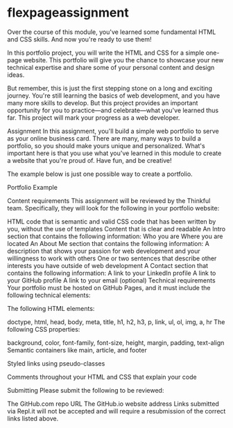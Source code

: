 # flexpageassignment
Over the course of this module, you've learned some fundamental HTML and CSS skills. And now you're ready to use them!

In this portfolio project, you will write the HTML and CSS for a simple one-page website. This portfolio will give you the chance to showcase your new technical expertise and share some of your personal content and design ideas.

But remember, this is just the first stepping stone on a long and exciting journey. You're still learning the basics of web development, and you have many more skills to develop. But this project provides an important opportunity for you to practice—and celebrate—what you've learned thus far. This project will mark your progress as a web developer.

Assignment
In this assignment, you'll build a simple web portfolio to serve as your online business card. There are many, many ways to build a portfolio, so you should make yours unique and personalized. What's important here is that you use what you've learned in this module to create a website that you're proud of. Have fun, and be creative!

The example below is just one possible way to create a portfolio.

Portfolio Example

Content requirements
This assignment will be reviewed by the Thinkful team. Specifically, they will look for the following in your portfolio website:

HTML code that is semantic and valid
CSS code that has been written by you, without the use of templates
Content that is clear and readable
An Intro section that contains the following information:
Who you are
Where you are located
An About Me section that contains the following information:
A description that shows your passion for web development and your willingness to work with others
One or two sentences that describe other interests you have outside of web development
A Contact section that contains the following information:
A link to your LinkedIn profile
A link to your GitHub profile
A link to your email (optional)
Technical requirements
Your portfolio must be hosted on GitHub Pages, and it must include the following technical elements:

The following HTML elements:

 doctype, html, head, body, meta, title,
 h1, h2, h3, p, link, ul, ol, img, a, hr
The following CSS properties:

 background, color, font-family, font-size,
 height, margin, padding, text-align
Semantic containers like main, article, and footer

Styled links using pseudo-classes

Comments throughout your HTML and CSS that explain your code

Submitting
Please submit the following to be reviewed:

The GitHub.com repo URL
The GitHub.io website address
Links submitted via Repl.it will not be accepted and will require a resubmission of the correct links listed above.

